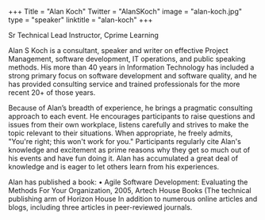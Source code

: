 +++
Title = "Alan Koch"
Twitter = "AlanSKoch"
image = "alan-koch.jpg"
type = "speaker"
linktitle = "alan-koch"
+++

Sr Technical Lead Instructor, Cprime Learning

Alan S Koch is a consultant, speaker and writer on effective Project Management, software development, IT operations, and public speaking methods. His more than 40 years in Information Technology has included a strong primary focus on software development and software quality, and he has provided consulting service and trained professionals for the more recent 20+ of those years. 

Because of Alan’s breadth of experience, he brings a pragmatic consulting approach to each event. He encourages participants to raise questions and issues from their own workplace, listens carefully and strives to make the topic relevant to their situations. When appropriate, he freely admits, "You're right; this won't work for you." Participants regularly cite Alan's knowledge and excitement as prime reasons why they get so much out of his events and have fun doing it. Alan has accumulated a great deal of knowledge and is eager to let others learn from his experiences. 

Alan has published a book:
• Agile Software Development: Evaluating the Methods For Your Organization, 
2005, Artech House Books (The technical publishing arm of Horizon House 
In addition to numerous online articles and blogs, including three articles in peer-reviewed journals.
